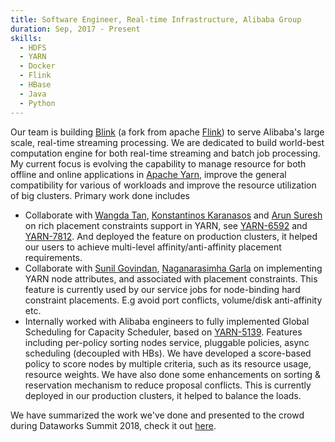 ```yaml
---
title: Software Engineer, Real-time Infrastructure, Alibaba Group
duration: Sep, 2017 - Present
skills:
  - HDFS
  - YARN
  - Docker
  - Flink
  - HBase
  - Java
  - Python
---
```


Our team is building [Blink](https://data-artisans.com/blog/blink-flink-alibaba-search) (a fork from apache [Flink](https://data-artisans.com/blog/blink-flink-alibaba-search)) to serve Alibaba's large scale, real-time streaming processing. We are dedicated to build world-best computation
engine for both real-time streaming and batch job processing. My current focus is evolving the capability to manage resource for both offline and online applications in [Apache Yarn](https://hadoop.apache.org/docs/current/hadoop-yarn/hadoop-yarn-site/YARN.html), improve the general compatibility for various of workloads and improve the resource utilization of big clusters. Primary work done includes

* Collaborate with [Wangda Tan](https://www.linkedin.com/in/wangdatan/), [Konstantinos Karanasos](https://www.linkedin.com/in/kkaranasos/) and [Arun Suresh](https://www.linkedin.com/in/arunsuresh/) on rich placement constraints support in YARN, see [YARN-6592](https://issues.apache.org/jira/browse/YARN-6592) and [YARN-7812](https://issues.apache.org/jira/browse/YARN-7812). And deployed the feature on production clusters, it helped our users to achieve multi-level affinity/anti-affinity placement requirements.
* Collaborate with [Sunil Govindan](https://www.linkedin.com/in/sunilgovindan/), [Naganarasimha Garla](https://www.linkedin.com/in/naganarasimha-garla-a620297/) on implementing YARN node attributes, and associated with placement constraints. This feature is currently used by our service jobs for node-binding hard constraint placements. E.g avoid port conflicts, volume/disk anti-affinity etc.
* Internally worked with Alibaba engineers to fully implemented Global Scheduling for Capacity Scheduler, based on [YARN-5139](https://issues.apache.org/jira/browse/YARN-5139). Features including per-policy sorting nodes service, pluggable policies, async scheduling (decoupled with HBs). We have developed a score-based policy to score nodes by multiple criteria, such as its resource usage, resource weights. We have also done some enhancements on sorting & reservation mechanism to reduce proposal conflicts. This is currently deployed in our production clusters, it helped to balance the loads.

We have summarized the work we've done and presented to the crowd during Dataworks Summit 2018, check it out [here](https://www.slideshare.net/Hadoop_Summit/apache-hadoop-yarn-3x-in-alibaba).
